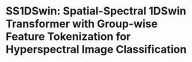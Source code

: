 # SS1DSwin: Spatial-Spectral 1DSwin Transformer with Group-wise Feature Tokenization for Hyperspectral Image Classification



